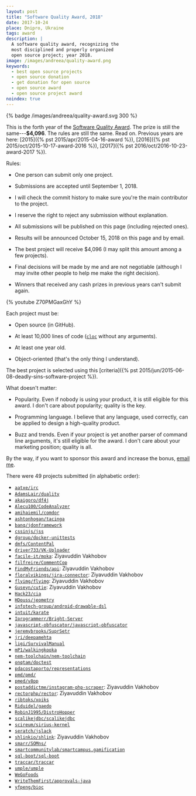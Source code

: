 ```yaml
---
layout: post
title: "Software Quality Award, 2018"
date: 2017-10-24
place: Dnipro, Ukraine
tags: award
description: |
  A software quality award, recognizing the
  most disciplined and properly organized
  open source project; year 2018.
image: /images/andreea/quality-award.png
keywords:
  - best open source projects
  - open source donation
  - get donation for open source
  - open source award
  - open source project award
noindex: true
---
```


{% badge /images/andreea/quality-award.svg 300 %}

This is the forth year of the
[Software Quality Award](/award.html). The prize
is still the same---**$4,096**.
The rules are still the same. Read on.
Previous years are here:
[2015]({% pst 2015/apr/2015-04-16-award %}),
[2016]({% pst 2015/oct/2015-10-17-award-2016 %}),
[2017]({% pst 2016/oct/2016-10-23-award-2017 %}).

<!--more-->

Rules:

  * One person can submit only one project.

  * Submissions are accepted until September 1, 2018.

  * I will check the commit history to make sure you're the main contributor to the project.

  * I reserve the right to reject any submission without explanation.

  * All submissions will be published on this page (including rejected ones).

  * Results will be announced October 15, 2018 on this page and by email.

  * The best project will receive $4,096 (I may split this amount among a few projects).

  * Final decisions will be made by me and are not negotiable
    (although I may invite other people to help me make the right decision).

  * Winners that received any cash prizes in previous years can't submit again.

{% youtube Z70PMGaxGhY %}

Each project must be:

  * Open source (in GitHub).

  * At least 10,000 lines of code ([`cloc`](https://www.npmjs.com/package/cloc) without any arguments).

  * At least one year old.

  * Object-oriented (that's the only thing I understand).

The best project is selected using this [criteria]({% pst 2015/jun/2015-06-08-deadly-sins-software-project %}).

What doesn't matter:

  * Popularity. Even if nobody is using your
    product, it is still eligible for this award. I don't care about
    popularity; quality is the key.

  * Programming language. I believe that any language, used correctly,
    can be applied to design a high-quality product.

  * Buzz and trends. Even if your project is yet another parser of command
    line arguments, it's still eligible for the award. I don't care about
    your marketing position; quality is all.

By the way, if you want to sponsor this award and increase the bonus,
[email me](mailto:me@yegor256.com).

There were 49 projects submitted (in alphabetic order):

  * [`aatxe/irc`](https://github.com/aatxe/irc)
  * [`AdamsLair/duality`](https://github.com/AdamsLair/duality)
  * [`akaigoro/df4j`](https://github.com/akaigoro/df4j)
  * [`Alecu100/CodeAnalyzer`](https://github.com/Alecu100/CodeAnalyzer)
  * [`amihaiemil/comdor`](https://github.com/amihaiemil/comdor)
  * [`ashtonhogan/tacinga`](https://github.com/ashtonhogan/tacinga)
  * [`banq/jdonframework`](https://github.com/banq/jdonframework)
  * [`cssinjs/jss`](https://github.com/cssinjs/jss)
  * [`dgroup/docker-unittests`](https://github.com/dgroup/docker-unittests)
  * [`dmfs/ContentPal`](https://github.com/dmfs/ContentPal)
  * [`driver733/VK-Uploader`](https://github.com/driver733/VK-Uploader)
  * [`facile-it/moka`](https://github.com/facile-it/moka): Ziyavuddin Vakhobov
  * [`filfreire/CommentCop`](https://github.com/filfreire/CommentCop)
  * [`FindMyFriends/api`](https://github.com/FindMyFriends/api): Ziyavuddin Vakhobov
  * [`floralvikings/jira-connector`](https://github.com/floralvikings/jira-connector): Ziyavuddin Vakhobov
  * [`flyimg/flyimg`](https://github.com/flyimg/flyimg): Ziyavuddin Vakhobov
  * [`Guseyn/cutie`](https://github.com/Guseyn/cutie): Ziyavuddin Vakhobov
  * [`Hack23/cia`](https://github.com/Hack23/cia)
  * [`HDouss/jeometry`](https://github.com/HDouss/jeometry)
  * [`infotech-group/android-drawable-dsl`](https://github.com/infotech-group/android-drawable-dsl)
  * [`intuit/karate`](https://github.com/intuit/karate)
  * [`Iprogrammerr/Bright-Server`](https://github.com/Iprogrammerr/Bright-Server)
  * [`javascript-obfuscator/javascript-obfuscator`](https://github.com/javascript-obfuscator/javascript-obfuscator)
  * [`jeremybrooks/SuprSetr`](https://github.com/jeremybrooks/SuprSetr)
  * [`jri/deepamehta`](https://github.com/jri/deepamehta)
  * [`ligi/SurvivalManual`](https://github.com/ligi/SurvivalManual)
  * [`mP1/walkingkooka`](https://github.com/mP1/walkingkooka)
  * [`nem-toolchain/nem-toolchain`](https://github.com/nem-toolchain/nem-toolchain)
  * [`onqtam/doctest`](https://github.com/onqtam/doctest)
  * [`pdacostaporto/representations`](https://github.com/pdacostaporto/representations)
  * [`pmd/pmd/`](https://github.com/pmd/pmd/)
  * [`pmed/v8pp`](https://github.com/pmed/v8pp)
  * [`postaddictme/instagram-php-scraper`](https://github.com/postaddictme/instagram-php-scraper): Ziyavuddin Vakhobov
  * [`rectorphp/rector`](https://github.com/rectorphp/rector): Ziyavuddin Vakhobov
  * [`ribtoks/xpiks`](https://github.com/ribtoks/xpiks)
  * [`Riduidel/gaedo`](https://github.com/Riduidel/gaedo)
  * [`RobinJ1995/DistroHopper`](https://github.com/RobinJ1995/DistroHopper)
  * [`scalikejdbc/scalikejdbc`](https://github.com/scalikejdbc/scalikejdbc)
  * [`scireum/sirius-kernel`](https://github.com/scireum/sirius-kernel)
  * [`seratch/jslack`](https://github.com/seratch/jslack)
  * [`shlinkio/shlink`](https://github.com/shlinkio/shlink): Ziyavuddin Vakhobov
  * [`smarr/SOMns/`](https://github.com/smarr/SOMns/)
  * [`smartcommunitylab/smartcampus.gamification`](https://github.com/smartcommunitylab/smartcampus.gamification)
  * [`sql-boot/sql-boot`](https://github.com/sql-boot/sql-boot)
  * [`traccar/traccar`](https://github.com/traccar/traccar)
  * [`umple/umple`](https://github.com/umple/umple)
  * [`WeGoFoods`](https://github.com/WeGoFoods)
  * [`WriteThemFirst/approvals-java`](https://github.com/WriteThemFirst/approvals-java)
  * [`yfpeng/bioc`](https://github.com/yfpeng/bioc)
